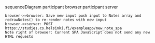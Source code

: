 sequenceDiagram
    participant browser
    participant server

    browser->>browser: Save new input push input to Notes array and redrawNotes() to re-render notes with new input
    browser->>server: POST https://studies.cs.helsinki.fi/exampleapp/new_note_spa
    Note right of browser: Current SPA JavaScript does not send any new HTML requests
